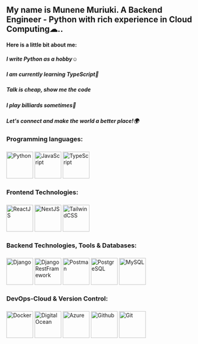 ###
<h2> My name is Munene Muriuki. A Backend Engineer - Python with rich experience in Cloud Computing☁..</h2>
<h4>Here is  a little bit about me: </h4>
<h5>I write Python as a hobby☺️</h5>
<h5>I am currently learning TypeScript🌱</h5>
<h5>Talk is cheap, show me the code </h5>
<h5>I play billiards sometimes🥢</h5>
<h5>Let's connect and make the world a better place!🌍</h5>

###
<h3 align="left"> Programming languages:

###
<div align="left">
  <img src="https://cdn.jsdelivr.net/gh/devicons/devicon@latest/icons/python/python-original-wordmark.svg" width="70" height="70" alt="Python" />     
  <img src="https://cdn.jsdelivr.net/gh/devicons/devicon@latest/icons/javascript/javascript-original.svg" width="70" height="70" alt="JavaScript"/> 
  <img src="https://cdn.jsdelivr.net/gh/devicons/devicon@latest/icons/typescript/typescript-original.svg" width="70" height="70" alt="TypeScript"/>
</div>

###

###
<h3 align="left"> Frontend Technologies:

###
<div align="left">
  <img src="https://cdn.jsdelivr.net/gh/devicons/devicon@latest/icons/react/react-original-wordmark.svg" width="70" height="70" alt="ReactJS"/>
  <img src="https://cdn.jsdelivr.net/gh/devicons/devicon@latest/icons/nextjs/nextjs-original.svg" width="70" height="70" alt="NextJS"/>      
  <img src="https://cdn.jsdelivr.net/gh/devicons/devicon@latest/icons/tailwindcss/tailwindcss-original.svg" width="70" height="70" alt="TailwindCSS"/>
          
</div>

###

###
<h3 align="left"> Backend Technologies, Tools & Databases:

###
<div align="left">
  <img src="https://cdn.jsdelivr.net/gh/devicons/devicon@latest/icons/django/django-plain.svg" width="70" height="70" alt="Django"/>   
  <img src="https://cdn.jsdelivr.net/gh/devicons/devicon@latest/icons/djangorest/djangorest-original.svg" width="70" height="70" alt="DjangoRestFramework"/>
  <img src="https://cdn.jsdelivr.net/gh/devicons/devicon@latest/icons/postman/postman-original.svg" width="70" height="70" alt="Postman"/>
  <img src="https://cdn.jsdelivr.net/gh/devicons/devicon@latest/icons/postgresql/postgresql-original.svg" width="70" height="70" alt="PostgreSQL"/>
  <img src="https://cdn.jsdelivr.net/gh/devicons/devicon@latest/icons/mysql/mysql-original.svg" width="70" height="70" alt="MySQL"/>
</div>

###

###
<h3 align="left"> DevOps-Cloud & Version Control:

###
<div align="left">
  <img src="https://cdn.jsdelivr.net/gh/devicons/devicon@latest/icons/docker/docker-original.svg" width="70" height="70" alt="Docker"/>   
  <img src="https://cdn.jsdelivr.net/gh/devicons/devicon@latest/icons/digitalocean/digitalocean-original.svg" width="70" height="70" alt="Digital Ocean"/>
  <img src="https://cdn.jsdelivr.net/gh/devicons/devicon@latest/icons/azure/azure-original.svg" width="70" height="70" alt="Azure"/>
  <img src="https://cdn.jsdelivr.net/gh/devicons/devicon@latest/icons/github/github-original.svg" width="70" height="70" alt="Github"/>
  <img src="https://cdn.jsdelivr.net/gh/devicons/devicon@latest/icons/git/git-original.svg" width="70" height="70" alt="Git"/>
</div>

###



